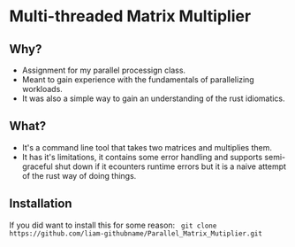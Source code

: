 # Multi-threaded Matrix Multiplier

## Why? 
  - Assignment for my parallel processign class.
  - Meant to gain experience with the fundamentals of parallelizing workloads. 
  - It was also a simple way to gain an understanding of the rust idiomatics.

## What? 
  - It's a command line tool that takes two matrices and multiplies them.
  - It has it's limitations, it contains some error handling and supports semi-graceful shut down if it ecounters runtime errors but it is a naive attempt of the rust way of doing things.

## Installation
  If you did want to install this for some reason:
      ``` 
      git clone https://github.com/liam-githubname/Parallel_Matrix_Mutiplier.git
      ```
